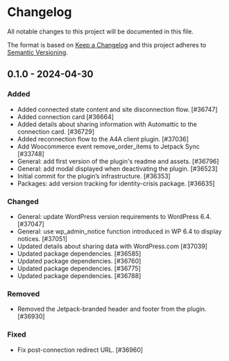 # Changelog

All notable changes to this project will be documented in this file.

The format is based on [Keep a Changelog](https://keepachangelog.com/en/1.0.0/)
and this project adheres to [Semantic Versioning](https://semver.org/spec/v2.0.0.html).

## 0.1.0 - 2024-04-30
### Added
- Added connected state content and site disconnection flow. [#36747]
- Added connection card [#36664]
- Added details about sharing information with Automattic to the connection card. [#36729]
- Added reconnection flow to the A4A client plugin. [#37036]
- Add Woocommerce event remove_order_items to Jetpack Sync [#33748]
- General: add first version of the plugin's readme and assets. [#36796]
- General: add modal displayed when deactivating the plugin. [#36523]
- Initial commit for the plugin’s infrastructure. [#36353]
- Packages: add version tracking for identity-crisis package. [#36635]

### Changed
- General: update WordPress version requirements to WordPress 6.4. [#37047]
- General: use wp_admin_notice function introduced in WP 6.4 to display notices. [#37051]
- Updated details about sharing data with WordPress.com [#37039]
- Updated package dependencies. [#36585]
- Updated package dependencies. [#36760]
- Updated package dependencies. [#36775]
- Updated package dependencies. [#36788]

### Removed
- Removed the Jetpack-branded header and footer from the plugin. [#36930]

### Fixed
- Fix post-connection redirect URL. [#36960]
